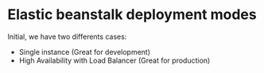 # Elastic beanstalk deployment modes

Initial, we have two differents cases:
- Single instance (Great for development)
- High Availability with Load Balancer (Great for production)
